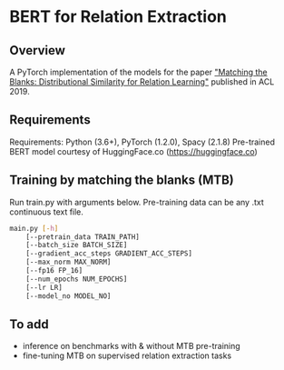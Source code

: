 # BERT for Relation Extraction

## Overview
A PyTorch implementation of the models for the paper ["Matching the Blanks: Distributional Similarity for Relation Learning"](https://arxiv.org/pdf/1906.03158.pdf) published in ACL 2019.

## Requirements
Requirements: Python (3.6+), PyTorch (1.2.0), Spacy (2.1.8)
Pre-trained BERT model courtesy of HuggingFace.co (https://huggingface.co)

## Training by matching the blanks (MTB)
Run train.py with arguments below. Pre-training data can be any .txt continuous text file.
```bash
main.py [-h] 
	[--pretrain_data TRAIN_PATH] 
	[--batch_size BATCH_SIZE]
	[--gradient_acc_steps GRADIENT_ACC_STEPS]
	[--max_norm MAX_NORM]
	[--fp16 FP_16]  
	[--num_epochs NUM_EPOCHS]
	[--lr LR]
	[--model_no MODEL_NO]
```

## To add
- inference on benchmarks with & without MTB pre-training 
- fine-tuning MTB on supervised relation extraction tasks

